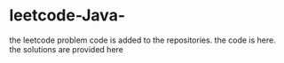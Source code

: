 # leetcode-Java-
the leetcode problem code is added to the repositories.
the code is here.
the solutions are provided here













